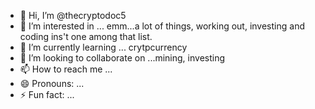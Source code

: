 - 👋 Hi, I’m @thecryptodoc5
- 👀 I’m interested in ... emm...a lot of things, working out, investing and coding ins't one among that list.
- 🌱 I’m currently learning ... crytpcurrency
- 💞️ I’m looking to collaborate on ...mining, investing 
- 📫 How to reach me ...
- 😄 Pronouns: ...
- ⚡ Fun fact: ...

<!---
thecryptodoc5/thecryptodoc5 is a ✨ special ✨ repository because its `README.md` (this file) appears on your GitHub profile.
You can click the Preview link to take a look at your changes.
--->
